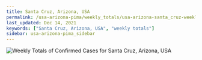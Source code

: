 ```yaml
---
title: Santa Cruz, Arizona, USA
permalink: /usa-arizona-pima/weekly_totals/usa-arizona-santa_cruz-weekly_totals.html
last_updated: Dec 14, 2021
keywords: ["Santa Cruz, Arizona, USA", "weekly totals"]
sidebar: usa-arizona-pima_sidebar
---
```


![Weekly Totals of Confirmed Cases for Santa Cruz, Arizona, USA](/covid_tracker/images/graphs/usa-arizona-santa_cruz-weekly_totals_graph.png)
